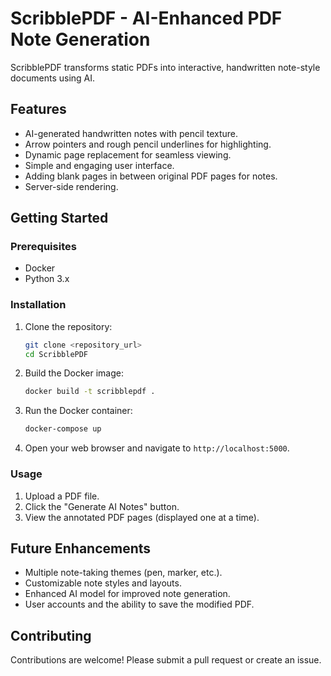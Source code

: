 # ScribblePDF - AI-Enhanced PDF Note Generation

ScribblePDF transforms static PDFs into interactive, handwritten note-style documents using AI.

## Features

* AI-generated handwritten notes with pencil texture.
* Arrow pointers and rough pencil underlines for highlighting.
* Dynamic page replacement for seamless viewing.
* Simple and engaging user interface.
* Adding blank pages in between original PDF pages for notes.
* Server-side rendering.

## Getting Started

### Prerequisites

* Docker
* Python 3.x

### Installation

1.  Clone the repository:
    ```bash
    git clone <repository_url>
    cd ScribblePDF
    ```

2.  Build the Docker image:
    ```bash
    docker build -t scribblepdf .
    ```

3.  Run the Docker container:
    ```bash
    docker-compose up
    ```

4.  Open your web browser and navigate to `http://localhost:5000`.

### Usage

1.  Upload a PDF file.
2.  Click the "Generate AI Notes" button.
3.  View the annotated PDF pages (displayed one at a time).

## Future Enhancements

* Multiple note-taking themes (pen, marker, etc.).
* Customizable note styles and layouts.
* Enhanced AI model for improved note generation.
* User accounts and the ability to save the modified PDF.

## Contributing

Contributions are welcome! Please submit a pull request or create an issue.
